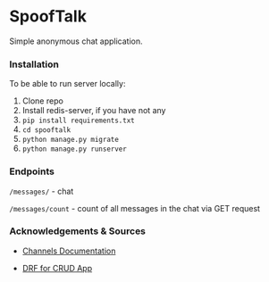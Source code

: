 # SpoofTalk

Simple anonymous chat application.

### Installation

To be able to run server locally:
1. Clone repo
2. Install redis-server, if you have not any
3. ```pip install requirements.txt```
4. ```cd spooftalk```
5. ```python manage.py migrate```
5. ```python manage.py runserver```

### Endpoints

```/messages/``` - chat

```/messages/count``` - count of all messages in the chat via GET request

### Acknowledgements & Sources

- [Channels Documentation](https://channels.readthedocs.io/en/latest/index.html)

- [DRF for CRUD App](https://www.youtube.com/watch?v=3tougC9VVMo&list=PL-2EBeDYMIbQ2lx2wgi9cplRAd_EEorIS&index=3)
